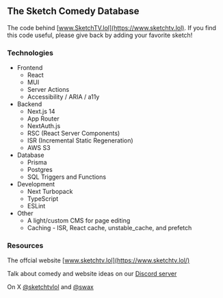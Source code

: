 ## The Sketch Comedy Database

The code behind [www.SketchTV.lol](https://www.sketchtv.lol).
If you find this code useful, please give back by adding your favorite sketch!

### Technologies

- Frontend
  - React
  - MUI
  - Server Actions
  - Accessibility / ARIA / a11y
- Backend
  - Next.js 14
  - App Router
  - NextAuth.js
  - RSC (React Server Components)
  - ISR (Incremental Static Regeneration)
  - AWS S3
- Database
  - Prisma
  - Postgres
  - SQL Triggers and Functions
- Development
  - Next Turbopack
  - TypeScript
  - ESLint
- Other
  - A light/custom CMS for page editing
  - Caching - ISR, React cache, unstable_cache, and prefetch

### Resources

The offcial website [www.sketchtv.lol](https://www.sketchtv.lol/)

Talk about comedy and website ideas on our [Discord server](https://discord.gg/UKE8gSYp)

On X [@sketchtvlol](https://x.com/sketchtvlol) and [@swax](https://x.com/swax)
